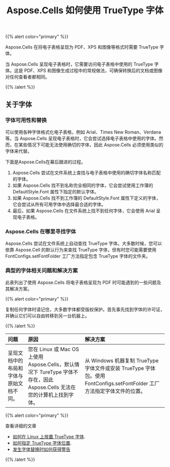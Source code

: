 ﻿---
title: Aspose.Cells 如何使用 TrueType 字体
type: docs
weight: 10
url: /zh/java/how-aspose-cells-uses-truetype-fonts/
---
{{% alert color="primary" %}}

Aspose.Cells 在将电子表格呈现为 PDF、XPS 和图像等格式时需要 TrueType 字体。

当 Aspose.Cells 呈现电子表格时，它需要访问电子表格中使用的 TrueType 字体。这是 PDF、XPS 和图像生成过程中的常规做法，可确保转换后的文档或图像对任何查看者都相同。

{{% /alert %}}

## **关于字体**

### **字体可用性和替换**

可以使用各种字体格式化电子表格，例如 Arial、Times New Roman、Verdana 等。当 Aspose.Cells 呈现电子表格时，它会尝试选择电子表格中使用的字体。然而，在某些情况下可能无法使用确切的字体，因此 Aspose.Cells 必须使用类似的字体来代替。

下面是Aspose.Cells在幕后跟进的过程。

1. Aspose.Cells 尝试在文件系统上查找与电子表格中使用的确切字体名称匹配的字体。
1. 如果 Aspose.Cells 找不到名称完全相同的字体，它会尝试使用工作簿的 DefaultStyle.Font 属性下指定的默认字体。
1. 如果 Aspose.Cells 找不到工作簿的 DefaultStyle.Font 属性下定义的字体，它会尝试从所有可用字体中选择最合适的字体。
1. 最后，如果 Aspose.Cells 在文件系统上找不到任何字体，它会使用 Arial 呈现电子表格。

### **Aspose.Cells 在哪里寻找字体**

Aspose.Cells 尝试在文件系统上自动查找 TrueType 字体。大多数时候，您可以依靠 Aspose.Cell 的默认行为来查找 TrueType 字体，但有时您可能需要使用 FontConfigs.setFontFolder 工厂方法指定包含 TrueType 字体的文件夹。

### **典型的字体相关问题和解决方案**

此表列出了使用 Aspose.Cells 将电子表格呈现为 PDF 时可能遇到的一些问题及其解决方案。

{{% alert color="primary" %}}

复制任何字体时请记住，大多数字体都受版权保护。首先事先找到字体的许可证，并确认它们可以自由转移到另一台机器上。

{{% /alert %}}

|**问题** |**原因** |**解决方案** |
|:- |:- |:- |
|呈现文档中的布局和字体与原始文档不同。|您在 Linux 或 Mac OS 上使用 Aspose.Cells，默认情况下 TureType 字体不存在，因此 Aspose.Cells 无法在您的计算机上找到字体。|从 Windows 机器复制 TrueType 字体文件或安装 TrueType 字体包。使用 FontConfigs.setFontFolder 工厂方法指定字体文件的位置。|

{{% alert color="primary" %}}

查看详细的文章

- [如何在 Linux 上放置 TrueType 字体](/cells/zh/java/how-to-install-truetype-fonts-on-linux/).
- [如何指定 TrueType 字体位置](/cells/zh/java/how-to-specify-truetype-fonts-location/).
- [发生字体替换时如何获得警告](/cells/zh/java/get-warnings-for-font-substitution-while-rendering-excel-file/)

{{% /alert %}}
